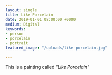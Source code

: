 ```yaml
---
layout: single
title: Like Porcelain
date: 2019-01-01 08:00:00 +0000
medium: Digital
keywords:
- person
- porcelain
- portrait
featured_image: "/uploads/like-porcelain.jpg"

---
```

This is a painting called _"Like Porcelain"_